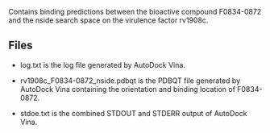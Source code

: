 Contains binding predictions between the bioactive compound F0834-0872 and the nside search space on the virulence factor rv1908c.

## Files

- log.txt is the log file generated by AutoDock Vina.

- rv1908c_F0834-0872_nside.pdbqt is the PDBQT file generated by AutoDock Vina containing the orientation and binding location of F0834-0872.

- stdoe.txt is the combined STDOUT and STDERR output of AutoDock Vina.


